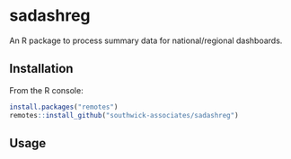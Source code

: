 
# sadashreg

An R package to process summary data for national/regional dashboards.

## Installation

From the R console:

``` r
install.packages("remotes")
remotes::install_github("southwick-associates/sadashreg")
```

## Usage


